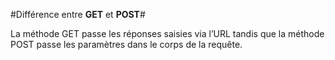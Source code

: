 #Différence entre **GET** et **POST**#

La méthode GET passe les réponses saisies via l’URL tandis que la méthode POST passe les paramètres dans le corps de la requête.

